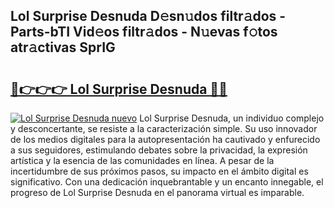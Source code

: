 ## Lol Surprise Desnuda D𝚎sn𝚞dos filtr𝚊dos - Parts-bTI Vid𝚎os filtr𝚊dos - N𝚞evas f𝚘tos atr𝚊ctivas SprIG

# <h2><a href="http://mb49xpi.tromn.icu/?c=Lol+Surprise+Desnuda">🔗👉👉👉 Lol Surprise Desnuda 🔗🔗</a></h2>

[![Lol Surprise Desnuda nuevo](https://i.imgur.com/pEAQMta.gif)](http://mb49xpi.tromn.icu/?c=Lol+Surprise+Desnuda)
Lol Surprise Desnuda, un individuo complejo y desconcertante, se resiste a la caracterización simple. Su uso innovador de los medios digitales para la autopresentación ha cautivado y enfurecido a sus seguidores, estimulando debates sobre la privacidad, la expresión artística y la esencia de las comunidades en línea. A pesar de la incertidumbre de sus próximos pasos, su impacto en el ámbito digital es significativo. Con una dedicación inquebrantable y un encanto innegable, el progreso de Lol Surprise Desnuda en el panorama virtual es imparable.
